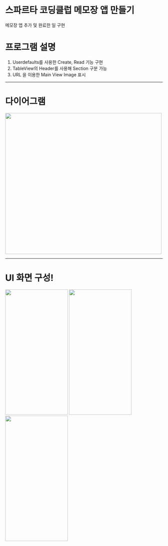 #  스파르타 코딩클럽 메모장 앱 만들기
메모장 앱 추가 및 완료한 일 구현

# 프로그램 설명
1. Userdefaults를 사용한 Create, Read 기능 구현
2. TableView의 Header를 사용해 Section 구분 가능
3. URL 을 이용한 Main View Image 표시

---
# 다이어그램
<img src="https://github.com/KangJiHun1028/ToDoList-2-/assets/136081642/a3cae791-6412-4353-ac79-3639785f7d38" width="500" height="450"/>

---

# UI 화면 구성!

<img src="https://github.com/KangJiHun1028/ToDoList-2-/assets/136081642/2cee1365-5717-4f0b-9fee-3ca0ad33ce3d" width="200" height="400"/>
<img src="https://github.com/KangJiHun1028/ToDoList-2-/assets/136081642/f696b2b3-ea03-45a5-8340-636060f2b413" width="200" height="400"/>
<img src="https://github.com/KangJiHun1028/ToDoList-2-/assets/136081642/68dc19f2-958c-40b6-80c2-959ec140e47b" width="200" height="400"/>



